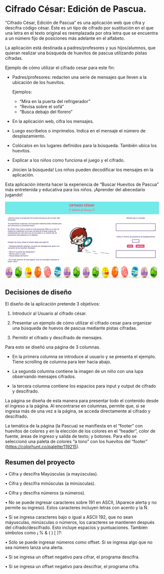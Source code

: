 # Cifrado César: Edición de Pascua.

“Cifrado César, Edición de Pascua” es una aplicación web que cifra y descifra código césar. Éste es un tipo de cifrado por sustitución en el que una letra en el texto original es reemplazada por otra letra que se encuentra a un número fijo de posiciones más adelante en el alfabeto.

La aplicación está destinada a padres/profesores y sus hijos/alumnos, que quieran realizar una búsqueda de huevitos de pascua utilizando pistas cifradas. 

Ejemplo de cómo utilizar el cifrado cesar para este fin:

* Padres/profesores: redacten una serie de mensajes que lleven a la ubicación de los huevitos. 

  Ejemplos: 
  -	“Mira en la puerta del refrigerador”
  -	“Revisa sobre el sofá”
  -	“Busca debajo del florero”

* En la aplicación web, cifra los mensajes.

* Luego escríbelos o imprímelos. Indica en el mensaje el número de desplazamiento. 

* Colócalos en los lugares definidos para la búsqueda. También ubica los huevitos.

* Explicar a los niños como funciona el juego y el cifrado.

* ¡Inicien la búsqueda! Los niños pueden decodificar los mensajes en la aplicación.

Esta aplicación intenta hacer la experiencia de “Buscar Huevitos de Pascua” más entretenida y educativa para los niños. ¡Aprender del abecedario jugando!

![Pantalla](Pantalla.png)
## Decisiones de diseño

El diseño de la aplicación pretende 3 objetivos:

1)	Introducir al Usuario al cifrado césar.

2)	Presentar un ejemplo de cómo utilizar el cifrado cesar para organizar una búsqueda de huevos de pascua mediante pistas cifradas.

3)	Permitir el cifrado y descifrado de mensajes.

Para esto se diseñó una página de 3 columnas.

- En la primera columna se introduce al usuario y se presenta el ejemplo. Tiene scrolling de columna para leer hacia abajo.

- La segunda columna contiene la imagen de un niño con una lupa observando mensajes cifrados. 

- la tercera columna contiene los espacios para input y output de cifrado y descifrado.

La página se diseña de esta manera para presentar todo el contenido desde el ingreso a la página. Al encontrarse en columnas, permite que, si se ingresa más de una vez a la página, se acceda directamente al cifrado y descifrado.

La temática de la página (la Pascua) se manifiesta en el “footer” con huevitos de colores y en la elección de los colores en el “header”, color de fuente, áreas de ingreso y salida de texto; y botones. Para ello se seleccionó una paleta de colores “a tono” con los huevitos del “footer” (https://colorhunt.co/palette/119215).

## Resumen del proyecto

•	Cifra y descifra Mayúsculas (a mayúsculas).

•	Cifra y descifra minúsculas (a minúsculas).

•	Cifra y descifra números (a números).

•	No se puede ingresar caracteres sobre 191 en ASCII, (Aparece alerta y no permite su ingreso).  Estos caracteres incluyen letras con acento y la Ñ.

•	Si se ingresa caracteres bajo o igual a ASCII 192, que no sean máyusculas, minúsculas o números, los caracteres se mantienen después del cifrado/descifrado. Esto incluye espacios y puntuaciones. También símbolos como ¡ % & ( ) [ ]?:

•	Sólo se puede ingresar números como offset. Si se ingresa algo que no sea número lanza una alerta. 

•	Si se ingresa un offset negativo para cifrar, el programa descifra.

•	Si se ingresa un offset negativo para descifrar, el programa cifra.